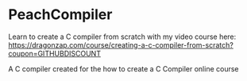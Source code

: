 # PeachCompiler
Learn to create a C compiler from scratch with my video course here: https://dragonzap.com/course/creating-a-c-compiler-from-scratch?coupon=GITHUBDISCOUNT

A C compiler created for the how to create a C Compiler online course
